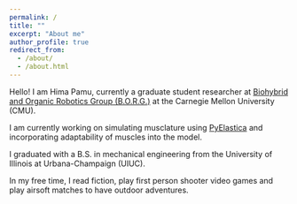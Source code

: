 ```yaml
---
permalink: /
title: ""
excerpt: "About me"
author_profile: true
redirect_from: 
  - /about/
  - /about.html
---
```


Hello! I am Hima Pamu, currently a graduate student researcher at <a href="https://www.meche.engineering.cmu.edu/faculty/webster-wood-borg.html" target="_blank">Biohybrid and Organic Robotics Group (B.O.R.G.)</a> at the Carnegie Mellon University (CMU). 

I am currently working on simulating musclature using <a href="https://www.cosseratrods.org/software/pyelastica/" target="_blank">PyElastica</a> and incorporating adaptability of muscles into the model.

I graduated with a B.S. in mechanical engineering from the University of Illinois at Urbana-Champaign (UIUC). 

In my free time, I read fiction, play first person shooter video games and play airsoft matches to have outdoor adventures.


<!--
I am an output-driven problem solver with a drive to develop novel solutions. I have a passion for all things mechanical and I personally feel connected to machines. I like to learn by doing, building and testing, as such, I see myself as an experimentalist.

My undergrad research endeavors include designing flexible connectors for elastomeric actuators to build an actuator mesh. I also designed a hydrodynamic treadmill for observing bacteria growth on oil interfaces. In addition, I volunteered at the MechSE Innovation Studio in my free time, where I assisted students in 3D printing and troubleshooting manufacturing problems.
-->
